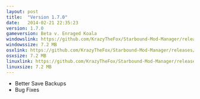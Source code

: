 ```yaml
---
layout: post
title:  "Version 1.7.0"
date:   2014-02-21 22:35:23
version: 1.7.0
gameversion: Beta v. Enraged Koala
windowslink: https://github.com/KrazyTheFox/Starbound-Mod-Manager/releases/download/v1.6.1/StarboundModManager-KrazyTheFox.zip
windowssize: 7.2 MB
osxlink: https://github.com/KrazyTheFox/Starbound-Mod-Manager/releases/download/v1.6.1/StarboundModManager-KrazyTheFox.zip
osxsize: 7.2 MB
linuxlink: https://github.com/KrazyTheFox/Starbound-Mod-Manager/releases/download/v1.6.1/StarboundModManager-KrazyTheFox.zip
linuxsize: 7.2 MB
---
```

<ul class="hyphen-list">
	<li>Better Save Backups</li>
	<li>Bug Fixes</li>
</ul>